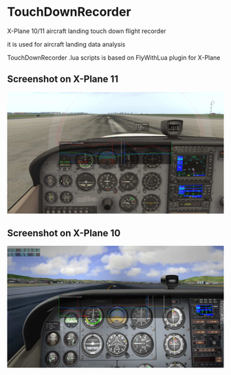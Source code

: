 # TouchDownRecorder
X-Plane 10/11 aircraft landing touch down flight recorder

it is used for aircraft landing data analysis

TouchDownRecorder .lua scripts is based on FlyWithLua plugin for X-Plane

## Screenshot on X-Plane 11 ##

![TouchDownRecorder](TouchDownRecorder.jpg)

## Screenshot on X-Plane 10 ##

![TouchDownRecorder](TouchDownRecorder_xp10.jpg)
